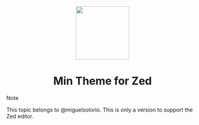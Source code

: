 <div align="center">

<img src="https://raw.githubusercontent.com/misolori/min-theme/master/icon.png" width="140" />

# Min Theme for Zed

</div>

> [!NOTE]
> This topic belongs to @miguelsolorio. This is only a version to support the Zed editor.
